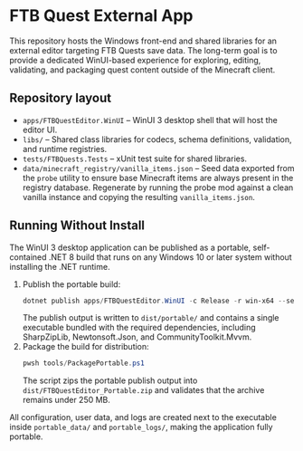 # FTB Quest External App

This repository hosts the Windows front-end and shared libraries for an external editor targeting FTB Quests save data. The long-term goal is to provide a dedicated WinUI-based experience for exploring, editing, validating, and packaging quest content outside of the Minecraft client.

## Repository layout

- `apps/FTBQuestEditor.WinUI` – WinUI 3 desktop shell that will host the editor UI.
- `libs/` – Shared class libraries for codecs, schema definitions, validation, and runtime registries.
- `tests/FTBQuests.Tests` – xUnit test suite for shared libraries.
- `data/minecraft_registry/vanilla_items.json` – Seed data exported from the `probe` utility to ensure base Minecraft items are always present in the registry database. Regenerate by running the probe mod against a clean vanilla instance and copying the resulting `vanilla_items.json`.

## Running Without Install

The WinUI 3 desktop application can be published as a portable, self-contained .NET 8 build that runs on any Windows 10 or later system without installing the .NET runtime.

1. Publish the portable build:
   ```powershell
   dotnet publish apps/FTBQuestEditor.WinUI -c Release -r win-x64 --self-contained true /p:PublishSingleFile=true /p:IncludeAllContentForSelfExtract=true
   ```
   The publish output is written to `dist/portable/` and contains a single executable bundled with the required dependencies, including SharpZipLib, Newtonsoft.Json, and CommunityToolkit.Mvvm.
2. Package the build for distribution:
   ```powershell
   pwsh tools/PackagePortable.ps1
   ```
   The script zips the portable publish output into `dist/FTBQuestEditor_Portable.zip` and validates that the archive remains under 250 MB.

All configuration, user data, and logs are created next to the executable inside `portable_data/` and `portable_logs/`, making the application fully portable.
